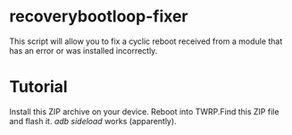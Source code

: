 # recoverybootloop-fixer
This script will allow you to fix a cyclic reboot received from a module that has an error or was installed incorrectly.

# Tutorial
Install this ZIP archive on your device. Reboot into TWRP.Find this ZIP file and flash it. _adb sideload_ works (apparently).
